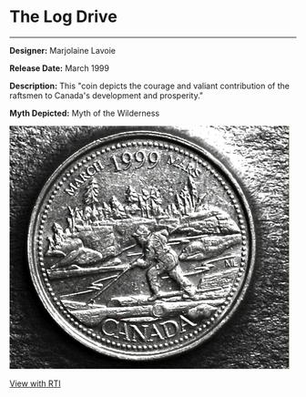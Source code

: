 # The Log Drive 

*     *     *     *  

**Designer:** Marjolaine Lavoie

**Release Date:** March 1999 

**Description:** This "coin depicts the courage and valiant contribution of the raftsmen to Canada's development and prosperity."

**Myth Depicted:** Myth of the Wilderness

![Image](March-1999.jpg)

[View with RTI](https://mslafrenie.github.io/March-99-Coin/)

<div id="viewerCont">
			<script  type="text/javascript">
				createRtiViewer("viewerCont", "webrti-march", 491, 427); 
			</script>
		</div>


